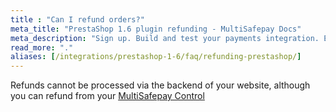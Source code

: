 ```yaml
---
title : "Can I refund orders?"
meta_title: "PrestaShop 1.6 plugin refunding - MultiSafepay Docs"
meta_description: "Sign up. Build and test your payments integration. Explore our products and services. Use our API Reference, SDKs, and wrappers. Get support."
read_more: "."
aliases: [/integrations/prestashop-1-6/faq/refunding-prestashop/]
---
```

Refunds cannot be processed via the backend of your website, although you can refund from your [MultiSafepay Control](https://merchant.multisafepay.com)
